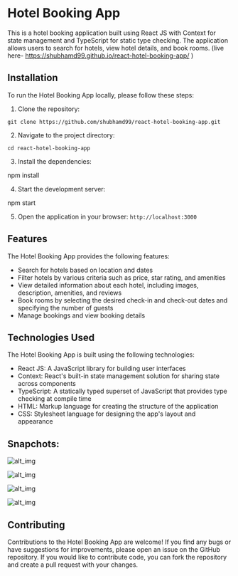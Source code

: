 # Hotel Booking App    

This is a hotel booking application built using React JS with Context for state management and TypeScript for static type checking. The application allows users to search for hotels, view hotel details, and book rooms.
(live here- https://shubhamd99.github.io/react-hotel-booking-app/ )

## Installation

To run the Hotel Booking App locally, please follow these steps:

1) Clone the repository:

` git clone https://github.com/shubhamd99/react-hotel-booking-app.git `

2) Navigate to the project directory:

``` cd react-hotel-booking-app ``` 

3) Install the dependencies:

npm install

4) Start the development server:

npm start

5) Open the application in your browser:
``` http://localhost:3000 ```

## Features
The Hotel Booking App provides the following features:

- Search for hotels based on location and dates
- Filter hotels by various criteria such as price, star rating, and amenities
- View detailed information about each hotel, including images, description, amenities, and reviews
- Book rooms by selecting the desired check-in and check-out dates and specifying the number of guests
- Manage bookings and view booking details

## Technologies Used
The Hotel Booking App is built using the following technologies:

- React JS: A JavaScript library for building user interfaces
- Context: React's built-in state management solution for sharing state across components
- TypeScript: A statically typed superset of JavaScript that provides type checking at compile time
- HTML: Markup language for creating the structure of the application
- CSS: Stylesheet language for designing the app's layout and appearance

## Snapchots:

![alt_img](https://i.imgur.com/LFNqVsM.png)

![alt_img](https://i.imgur.com/U3ccqc6.png)

![alt_img](https://i.imgur.com/RjO5oZl.png)

![alt_img](https://i.imgur.com/xA2sIX7.png)



## Contributing
Contributions to the Hotel Booking App are welcome! If you find any bugs or have suggestions for improvements, please open an issue on the GitHub repository. If you would like to contribute code, you can fork the repository and create a pull request with your changes.




